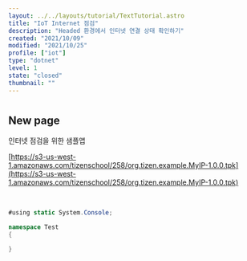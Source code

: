 ```yaml
---
layout: ../../layouts/tutorial/TextTutorial.astro
title: "IoT Internet 점검"
description: "Headed 환경에서 인터넷 연결 상태 확인하기"
created: "2021/10/09"
modified: "2021/10/25"
profile: ["iot"]
type: "dotnet"
level: 1
state: "closed"
thumbnail: ""
---
```



# 

## New page

인터넷 점검을 위한 샘플앱

[https://s3-us-west-1.amazonaws.com/tizenschool/258/org.tizen.example.MyIP-1.0.0.tpk](https://s3-us-west-1.amazonaws.com/tizenschool/258/org.tizen.example.MyIP-1.0.0.tpk)

 

```csharp
#using static System.Console;

namespace Test
{

}
```

 


